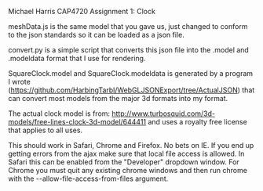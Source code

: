 Michael Harris
CAP4720 Assignment 1: Clock

meshData.js is the same model that you gave us, just changed to conform to the json standards so it can be loaded as a json file.

convert.py is a simple script that converts this json file into the .model and .modeldata format that I use for rendering.

SquareClock.model and SquareClock.modeldata is generated by a program I wrote (https://github.com/HarbingTarbl/WebGLJSONExport/tree/ActualJSON) that can convert most models from the major 3d formats into my format.

The actual clock model is from: http://www.turbosquid.com/3d-models/free-lines-clock-3d-model/644411 and uses a royalty free license that applies to all uses. 

This should work in Safari, Chrome and Firefox. No bets on IE.
If you end up getting errors from the ajax make sure that local file access is allowed. In Safari this can be enabled from the "Developer" dropdown window. For Chrome you must quit any existing chrome windows and then run chrome with the --allow-file-access-from-files argument. 